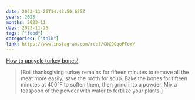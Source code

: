 ```yaml
---
date: 2023-11-25T14:43:50.675Z
years: 2023
months: 2023-11
days: 2023-11-25
tags: ["food"]
categories: ["talk"]
link: https://www.instagram.com/reel/C0C9QqoPFoW/
---
```

[How to upcycle turkey bones!](https://www.instagram.com/reel/C0C9QqoPFoW/)

> [Boil thanksgiving turkey remains for fifteen minutes to remove all the meat more easily; save the broth for soup. Bake the bones for fifteen minutes at 400°F to soften them, then grind into a powder. Mix a teaspoon of the powder with water to fertilize your plants.]
